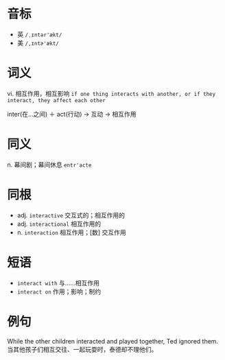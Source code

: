 # 音标

- 英 `/ˌɪntər'ækt/`
- 美 `/,ɪntɚ'ækt/`

# 词义

vi. 相互作用，相互影响
`if one thing interacts with another, or if they interact, they affect each other`



inter(在…之间) ＋ act(行动) → 互动 → 相互作用

# 同义

n. 幕间剧；幕间休息
`entr'acte`

# 同根

- adj. `interactive` 交互式的；相互作用的
- adj. `interactional` 相互作用的
- n. `interaction` 相互作用；[数] 交互作用

# 短语

- `interact with` 与……相互作用
- `interact on` 作用；影响；制约

# 例句

While the other children interacted and played together, Ted ignored them.
当其他孩子们相互交往、一起玩耍时，泰德却不理他们。


